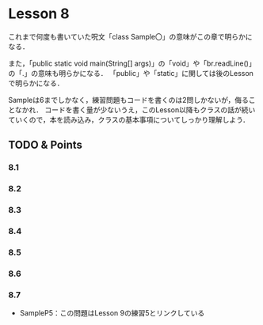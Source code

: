 # Lesson 8
これまで何度も書いていた呪文「class Sample〇」の意味がこの章で明らかになる．

また，「public static void main(String[] args)」の「void」や「br.readLine()」の「.」の意味も明らかになる．
「public」や「static」に関しては後のLessonで明らかになる．

Sampleは6までしかなく，練習問題もコードを書くのは2問しかないが，侮ることなかれ．
コードを書く量が少ないうえ，このLesson以降もクラスの話が続いていくので，本を読み込み，クラスの基本事項についてしっかり理解しよう．


## TODO & Points


### 8.1


### 8.2


### 8.3


### 8.4


### 8.5


### 8.6


### 8.7
- SampleP5：この問題はLesson 9の練習5とリンクしている
